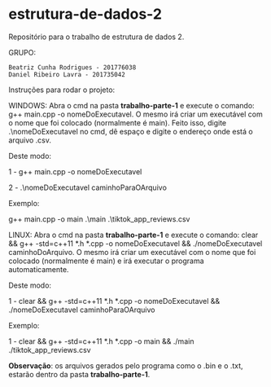 # estrutura-de-dados-2
Repositório para o trabalho de estrutura de dados 2.

GRUPO:

    Beatriz Cunha Rodrigues - 201776038
    Daniel Ribeiro Lavra - 201735042

Instruções para rodar o projeto:

WINDOWS:  Abra o cmd na pasta **trabalho-parte-1** e execute o comando: g++ main.cpp -o nomeDoExecutavel. O mesmo irá criar um executável com o nome que foi colocado (normalmente é main). Feito isso, digite .\nomeDoExecutavel no cmd, dê espaço e digite o endereço onde está o arquivo .csv.

Deste modo:

1 - g++ main.cpp -o nomeDoExecutavel <br />

2 - .\nomeDoExecutavel caminhoParaOArquivo <br />

Exemplo:

g++ main.cpp -o main
.\main .\tiktok_app_reviews.csv

LINUX: Abra o cmd na pasta **trabalho-parte-1** e execute o comando: clear && g++ -std=c++11 *.h *.cpp  -o nomeDoExecutavel && ./nomeDoExecutavel caminhoDoArquivo. O mesmo irá criar um executável com o nome que foi colocado (normalmente é main) e irá executar o programa automaticamente.

Deste modo:

1 - clear && g++ -std=c++11 *.h *.cpp  -o nomeDoExecutavel && ./nomeDoExecutavel caminhoParaOArquivo

Exemplo:

1 - clear && g++ -std=c++11 *.h *.cpp  -o main && ./main ./tiktok_app_reviews.csv

**Observação**: os arquivos gerados pelo programa como o .bin e o .txt, estarão dentro da pasta **trabalho-parte-1**.
